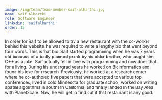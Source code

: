 ```yaml
---
image: /img/team/team-member-saif-alharthi.jpg
name: Saif Alharthi
role: Software Engineer
linkedin: 'saifalharthi'
order: 15
---
```


In order for Saif to be allowed to try a new restaurant with the co-worker behind this website, he was required to write a lengthy bio that went beyond four words. This is that bio. Saif started programming when he was 7 years old because of a badly planned prank by his older brother, who taught him C++ as a joke. Saif actually fell in love with programming and now does that for a living. During his undergrad years he worked on Bioinformatics and found his love for research. Previously, he worked at a research center where he co-authored five papers that were accepted to various top conferences, lived in cold Minnesota for graduate school, worked on writing spatial algorithms in southern California, and finally landed in the Bay Area with PlanetScale. Now, he will get to find out if that restaurant is any good.
